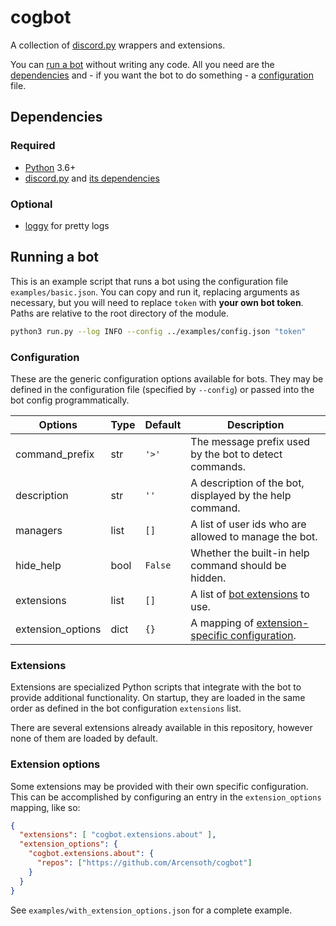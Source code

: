# cogbot
A collection of [discord.py](https://github.com/Rapptz/discord.py) wrappers and extensions.

You can [run a bot](#running-a-bot) without writing any code. All you need are the [dependencies](#dependencies) and - if you want the bot to do something - a [configuration](#configuration) file.

## Dependencies

### Required
* [Python](https://www.python.org/) 3.6+
* [discord.py](https://github.com/Rapptz/discord.py) and [its dependencies](https://github.com/Rapptz/discord.py#requirements)

### Optional
* [loggy](https://github.com/Arcensoth/loggy) for pretty logs

## Running a bot
This is an example script that runs a bot using the configuration file `examples/basic.json`. You can copy and run it, replacing arguments as necessary, but you will need to replace `token` with **your own bot token**. Paths are relative to the root directory of the module.

```bash
python3 run.py --log INFO --config ../examples/config.json "token"
```

### Configuration
These are the generic configuration options available for bots. They may be defined in the configuration file (specified by `--config`) or passed into the bot config programmatically.

| Options           | Type | Default | Description
| ----------------- | ---- | ------- | -----------
| command_prefix    | str  | `'>'`   | The message prefix used by the bot to detect commands.
| description       | str  | `''`    | A description of the bot, displayed by the help command.
| managers          | list | `[]`    | A list of user ids who are allowed to manage the bot.
| hide_help         | bool | `False` | Whether the built-in help command should be hidden.
| extensions        | list | `[]`    | A list of [bot extensions](#extensions) to use.
| extension_options | dict | `{}`    | A mapping of [extension-specific configuration](#extension-options).

### Extensions
Extensions are specialized Python scripts that integrate with the bot to provide additional functionality. On startup, they are loaded in the same order as defined in the bot configuration `extensions` list.

There are several extensions already available in this repository, however none of them are loaded by default.

### Extension options
Some extensions may be provided with their own specific configuration. This can be accomplished by configuring an entry in the `extension_options` mapping, like so:

```json
{
  "extensions": [ "cogbot.extensions.about" ],
  "extension_options": {
    "cogbot.extensions.about": {
      "repos": ["https://github.com/Arcensoth/cogbot"]
    }
  }
}
```

See `examples/with_extension_options.json` for a complete example.
